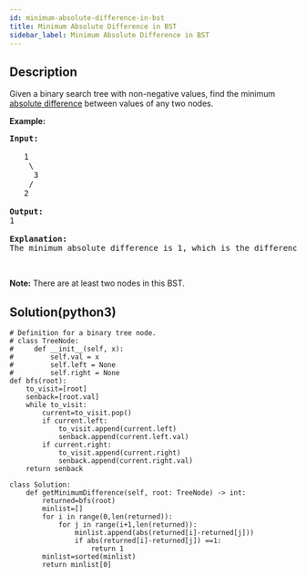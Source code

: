 ```yaml
---
id: minimum-absolute-difference-in-bst
title: Minimum Absolute Difference in BST
sidebar_label: Minimum Absolute Difference in BST
---
```

## Description
<div class="description">
<p>Given a binary search tree with non-negative values, find the minimum <a href="https://en.wikipedia.org/wiki/Absolute_difference">absolute difference</a> between values of any two nodes.</p>

<p><b>Example:</b></p>

<pre>
<b>Input:</b>

   1
    \
     3
    /
   2

<b>Output:</b>
1

<b>Explanation:</b>
The minimum absolute difference is 1, which is the difference between 2 and 1 (or between 2 and 3).
</pre>

<p>&nbsp;</p>

<p><b>Note:</b> There are at least two nodes in this BST.</p>
</div>

## Solution(python3)
```python3
# Definition for a binary tree node.
# class TreeNode:
#     def __init__(self, x):
#         self.val = x
#         self.left = None
#         self.right = None
def bfs(root):
    to_visit=[root]
    senback=[root.val]
    while to_visit:
        current=to_visit.pop()
        if current.left:
            to_visit.append(current.left)
            senback.append(current.left.val)
        if current.right:
            to_visit.append(current.right)
            senback.append(current.right.val)
    return senback
            
class Solution:
    def getMinimumDifference(self, root: TreeNode) -> int:
        returned=bfs(root)
        minlist=[]
        for i in range(0,len(returned)):
            for j in range(i+1,len(returned)):
                minlist.append(abs(returned[i]-returned[j]))
                if abs(returned[i]-returned[j]) ==1:
                    return 1
        minlist=sorted(minlist)
        return minlist[0]
```